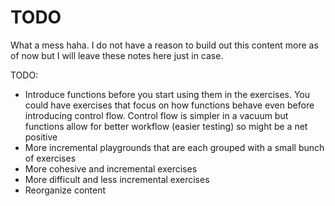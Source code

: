 # TODO

What a mess haha. I do not have a reason to build out this content more as of now but I will leave these notes here just in case.

TODO:
- Introduce functions before you start using them in the exercises. You could have exercises that focus on how functions behave even before introducing control flow. Control flow is simpler in a vacuum but functions allow for better workflow (easier testing) so might be a net positive
- More incremental playgrounds that are each grouped with a small bunch of exercises
- More cohesive and incremental exercises
- More difficult and less incremental exercises
- Reorganize content
